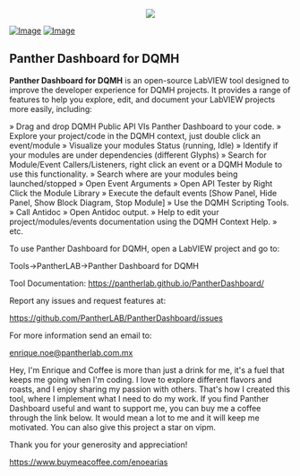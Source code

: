 <p align="center">
  <img src="https://github.com/PantherLAB/PantherDashboard/assets/5545396/75c3d5d2-625b-4848-9e4e-329e507a3b69" />
</p>

[![Image](https://www.vipm.io/package/pantherlab_lib_panther_dashboard/badge.svg?metric=installs)](https://www.vipm.io/package/pantherlab_lib_panther_dashboard/) [![Image](https://www.vipm.io/package/pantherlab_lib_panther_dashboard/badge.svg?metric=stars)](https://www.vipm.io/package/pantherlab_lib_panther_dashboard/)


## Panther Dashboard for DQMH

**Panther Dashboard for DQMH** is an open-source LabVIEW tool designed to improve the developer experience for DQMH projects. It provides a range of features to help you explore, edit, and document your LabVIEW projects more easily, including:

» Drag and drop DQMH Public API VIs Panther Dashboard to your code.
» Explore your project/code in the DQMH context, just double click an event/module
» Visualize your modules Status (running, Idle)
» Identify if your modules are under dependencies (different Glyphs)
» Search for Module/Event Callers/Listeners, right click an event or a DQMH Module to use this functionality.
» Search where are your modules being launched/stopped
» Open Event Arguments
» Open API Tester by Right Click the Module Library
» Execute the default events [Show Panel, Hide Panel, Show Block Diagram, Stop Module]
» Use the DQMH Scripting Tools.
» Call Antidoc
» Open Antidoc output.
» Help to edit your project/modules/events documentation using the DQMH Context Help.
» etc.


To use Panther Dashboard for DQMH, open a LabVIEW project and go to:

Tools->PantherLAB->Panther Dashboard for DQMH

Tool Documentation:
 https://pantherlab.github.io/PantherDashboard/ 

Report any issues and request features at:

https://github.com/PantherLAB/PantherDashboard/issues

For more information send an email to:

enrique.noe@pantherlab.com.mx

Hey, I'm Enrique and Coffee is more than just a drink for me, it's a fuel that keeps me going when I'm coding. I love to explore different flavors and roasts, and I enjoy sharing my passion with others. That's how I created this tool, where I implement what I need to do my work. If you find Panther Dashboard useful and want to support me, you can buy me a coffee through the link below. It would mean a lot to me and it will keep me motivated.  You can also give this project a star on vipm.

Thank you for your generosity and appreciation!

https://www.buymeacoffee.com/enoearias